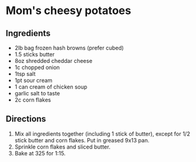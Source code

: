 Mom's cheesy potatoes
=====================

Ingredients
-----------

- 2lb bag frozen hash browns (prefer cubed)
- 1.5 sticks butter
- 8oz shredded cheddar cheese
- 1c chopped onion
- 1tsp salt
- 1pt sour cream
- 1 can cream of chicken soup
- garlic salt to taste
- 2c corn flakes

Directions
----------

1. Mix all ingredients together (including 1 stick of butter), except for 1/2 stick butter and corn flakes. Put in greased 9x13 pan.
2. Sprinkle corn flakes and sliced butter.
3. Bake at 325 for 1:15.
